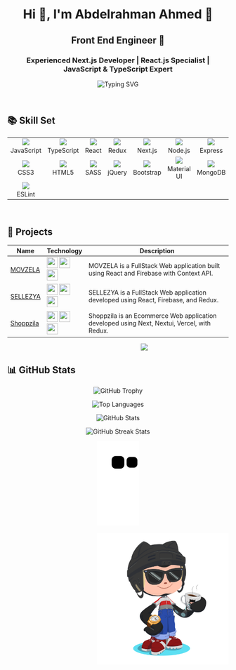 <h1 align="center">Hi 👋, I'm Abdelrahman Ahmed 👑</h1>
<h2 align="center"> Front End Engineer 💎</h2>
<h3 align="center">Experienced Next.js Developer | React.js Specialist | JavaScript & TypeScript Expert</h3>
<p align="center">
  <img src="https://readme-typing-svg.herokuapp.com?lines=Welcome,+Let's+follow+each+other+💖" alt="Typing SVG" />
</p>

<br>

## 📚 Skill Set
<table align="center">
  <tr>
    <td align="center"><img src="https://cdn.jsdelivr.net/gh/devicons/devicon/icons/javascript/javascript-original.svg" width="100"/><br>JavaScript</td>
    <td align="center"><img src="https://cdn.jsdelivr.net/gh/devicons/devicon/icons/typescript/typescript-original.svg" width="100"/><br>TypeScript</td>
    <td align="center"><img src="https://cdn.jsdelivr.net/gh/devicons/devicon/icons/react/react-original.svg" width="100"/><br>React</td>
    <td align="center"><img src="https://cdn.jsdelivr.net/gh/devicons/devicon/icons/redux/redux-original.svg" width="100"/><br>Redux</td>
    <td align="center"><img src="https://cdn.jsdelivr.net/gh/devicons/devicon/icons/nextjs/nextjs-original.svg" width="100"/><br>Next.js</td>
    <td align="center"><img src="https://cdn.jsdelivr.net/gh/devicons/devicon/icons/nodejs/nodejs-original.svg" width="100"/><br>Node.js</td>
    <td align="center"><img src="https://cdn.jsdelivr.net/gh/devicons/devicon/icons/express/express-original.svg" width="100"/><br>Express</td>
    <td align="center"><img src="https://cdn.jsdelivr.net/gh/devicons/devicon/icons/graphql/graphql-plain.svg" width="100"/><br>GraphQL</td>
  </tr>
  <tr>
    <td align="center"><img src="https://cdn.jsdelivr.net/gh/devicons/devicon/icons/css3/css3-original.svg" width="100"/><br>CSS3</td>
    <td align="center"><img src="https://cdn.jsdelivr.net/gh/devicons/devicon/icons/html5/html5-original.svg" width="100"/><br>HTML5</td>
    <td align="center"><img src="https://cdn.jsdelivr.net/gh/devicons/devicon/icons/sass/sass-original.svg" width="100"/><br>SASS</td>
    <td align="center"><img src="https://cdn.jsdelivr.net/gh/devicons/devicon/icons/jquery/jquery-original.svg" width="100"/><br>jQuery</td>
    <td align="center"><img src="https://cdn.jsdelivr.net/gh/devicons/devicon/icons/bootstrap/bootstrap-original.svg" width="100"/><br>Bootstrap</td>
    <td align="center"><img src="https://cdn.jsdelivr.net/gh/devicons/devicon/icons/materialui/materialui-original.svg" width="100"/><br>Material UI</td>
    <td align="center"><img src="https://cdn.jsdelivr.net/gh/devicons/devicon/icons/mongodb/mongodb-original.svg" width="100"/><br>MongoDB</td>
    <td align="center"><img src="https://cdn.jsdelivr.net/gh/devicons/devicon/icons/firebase/firebase-plain.svg" width="100"/><br>Firebase</td>
  </tr>
  <tr>
    <td align="center"><img src="https://cdn.jsdelivr.net/gh/devicons/devicon/icons/eslint/eslint-original.svg" width="100"/><br>ESLint</td>
  </tr>
</table>

<br>

## 🚀 Projects

| Name | Technology | Description |
|---|---|---|
| [MOVZELA](https://movzila.web.app/) | <img src="https://cdn.jsdelivr.net/gh/devicons/devicon/icons/react/react-original.svg" width="25" height="25"/> <img src="https://cdn.jsdelivr.net/gh/devicons/devicon/icons/firebase/firebase-plain.svg" width="25" height="25"/> <img src="https://cdn.jsdelivr.net/gh/devicons/devicon/icons/redux/redux-original.svg" width="25" height="25"/> | MOVZELA is a FullStack Web application built using React and Firebase with Context API. |
| [SELLEZYA](https://sellezya-shopping-3d4c8.web.app/) | <img src="https://cdn.jsdelivr.net/gh/devicons/devicon/icons/react/react-original.svg" width="25" height="25"/> <img src="https://cdn.jsdelivr.net/gh/devicons/devicon/icons/firebase/firebase-plain.svg" width="25" height="25"/> <img src="https://cdn.jsdelivr.net/gh/devicons/devicon/icons/redux/redux-original.svg" width="25" height="25"/> | SELLEZYA is a FullStack Web application developed using React, Firebase, and Redux. |
| [Shoppzila](https://shoppzila.vercel.app) | <img src="https://cdn.jsdelivr.net/gh/devicons/devicon/icons/nextjs/nextjs-original.svg" width="25" height="25"/> <img src="https://cdn.jsdelivr.net/gh/devicons/devicon/icons/react/react-original.svg" width="25" height="25"/> <img src="https://cdn.jsdelivr.net/gh/devicons/devicon/icons/redux/redux-original.svg" width="25" height="25"/> | Shoppzila is an Ecommerce Web application developed using Next, Nextui, Vercel, with Redux. |

<img align="right" src="https://user-images.githubusercontent.com/63050133/156676671-d5b2e362-97d4-4404-9447-dd71ddfea82f.gif" width="200px"/>

<br>

## 📊 GitHub Stats

<p align="center">
  <img src="https://github-profile-trophy.vercel.app/?username=aahmed-black-wolf&theme=onedark" alt="GitHub Trophy" />
</p>

<p align="center">
  <img src="https://github-readme-stats.vercel.app/api/top-langs/?username=aahmed-black-wolf&theme=tokyonight&show_icons=true" alt="Top Languages" />
</p>

<p align="center">
  <img src="https://github-readme-stats.vercel.app/api?username=aahmed-black-wolf&show_icons=true&count_private=true&bg_color=0D1117" alt="GitHub Stats" />
</p>

<p align="center">
  <img src="https://github-readme-streak-stats.herokuapp.com/?user=aahmed-black-wolf&theme=black-ice&hide_border=true&stroke=0000&background=060A0CD0" alt="GitHub Streak Stats" />
</p>

<p align="center">
  <img src="https://github.com/Amira-Zahran/Amira-zahran/blob/output/github-contribution-grid-snake.svg" alt="Snake" />
</p>

<p align="right">
  <img alt="Night Coding" src="https://raw.githubusercontent.com/AhmedFathyDev/AhmedFathyDev/main/GitHub.png" height="300"/>
</p>
